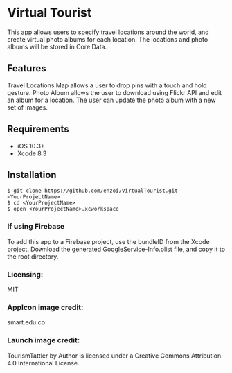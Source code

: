# Virtual Tourist
This app allows users to specify travel locations around the world, and create virtual photo albums for each location. The locations and photo albums will be stored in Core Data.

## Features
Travel Locations Map allows a user to drop pins with a touch and hold gesture.
Photo Album allows the user to download using Flickr API and edit an album for a location.
The user can update the photo album with a new set of images.

## Requirements
* iOS 10.3+
* Xcode 8.3

## Installation
```
$ git clone https://github.com/enzoi/VirtualTourist.git <YourProjectName>
$ cd <YourProjectName>
$ open <YourProjectName>.xcworkspace
```

### If using Firebase
To add this app to a Firebase project, use the bundleID from the Xcode project. Download the generated GoogleService-Info.plist file, and copy it to the root directory.

### Licensing:
MIT

### AppIcon image credit: 
smart.edu.co

### Launch image credit: 
TourismTattler by Author is licensed under a Creative Commons Attribution 4.0 International License.
